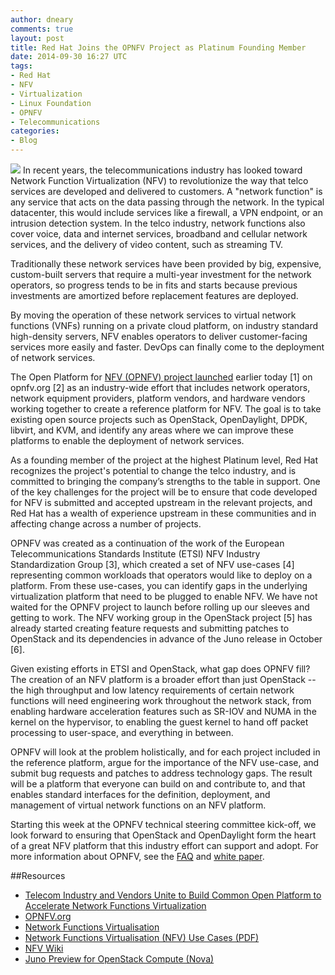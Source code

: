 ```yaml
---
author: dneary
comments: true
layout: post
title: Red Hat Joins the OPNFV Project as Platinum Founding Member
date: 2014-09-30 16:27 UTC
tags:
- Red Hat
- NFV
- Virtualization
- Linux Foundation
- OPNFV
- Telecommunications
categories:
- Blog
---
```

<img src="http://community.redhat.com/images/blog/opnfv_logo.jpg"> In recent years, the telecommunications industry has looked toward Network Function Virtualization (NFV) to revolutionize the way that telco services are developed and delivered to customers. A "network function" is any service that acts on the data passing through the network. In the typical datacenter, this would include services like a firewall, a VPN endpoint, or an intrusion detection system. In the telco industry, network functions also cover voice, data and internet services, broadband and cellular network services, and the delivery of video content, such as streaming TV.

Traditionally these network services have been provided by big, expensive, custom-built servers that require a multi-year investment for the network operators, so progress tends to be in fits and starts because previous investments are amortized before replacement features are deployed.

By moving the operation of these network services to virtual network functions (VNFs) running on a private cloud platform, on industry standard high-density servers, NFV enables operators to deliver customer-facing services more easily and faster. DevOps can finally come to the deployment of network services.

The Open Platform for [NFV (OPNFV) project launched](https://www.opnfv.org/news-faq/press-release/2014/09/telecom-industry-and-vendors-unite-build-common-open-platform) earlier today [1] on opnfv.org [2] as an industry-wide effort that includes network operators, network equipment providers, platform vendors, and hardware vendors working together to create a reference platform for NFV. The goal is to take existing open source projects such as OpenStack, OpenDaylight, DPDK, libvirt, and KVM, and identify any areas where we can improve these platforms to enable the deployment of network services.

As a founding member of the project at the highest Platinum level, Red Hat recognizes the project's potential to change the telco industry, and is committed to bringing the company’s strengths to the table in support. One of the key challenges for the project will be to ensure that code developed for NFV is submitted and accepted upstream in the relevant projects, and Red Hat has a wealth of experience upstream in these communities and in affecting change across a number of projects.

OPNFV was created as a continuation of the work of the European Telecommunications Standards Institute (ETSI) NFV Industry Standardization Group [3], which created a set of NFV use-cases [4] representing common workloads that operators would like to deploy on a platform. From these use-cases, you can identify gaps in the underlying virtualization platform that need to be plugged to enable NFV. We have not waited for the OPNFV project to launch before rolling up our sleeves and getting to work. The NFV working group in the OpenStack project [5] has already started creating feature requests and submitting patches to OpenStack and its dependencies in advance of the Juno release in October [6].

Given existing efforts in ETSI and OpenStack, what gap does OPNFV fill? The creation of an NFV platform is a broader effort than just OpenStack -- the high throughput and low latency requirements of certain network functions will need engineering work throughout the network stack, from enabling hardware acceleration features such as SR-IOV and NUMA in the kernel on the hypervisor, to enabling the guest kernel to hand off packet processing to user-space, and everything in between.

OPNFV will look at the problem holistically, and for each project included in the reference platform, argue for the importance of the NFV use-case, and submit bug requests and patches to address technology gaps. The result will be a platform that everyone can build on and contribute to, and that enables standard interfaces for the definition, deployment, and management of virtual network functions on an NFV platform.

Starting this week at the OPNFV technical steering committee kick-off, we look forward to ensuring that OpenStack and OpenDaylight form the heart of a great NFV platform that this industry effort can support and adopt.
For more information about OPNFV, see the [FAQ](https://www.opnfv.org/news-faq/faq) and [white paper](https://www.opnfv.org/sites/opnfv/files/pages/files/opnfv_whitepaper_092914.pdf).

##Resources

* [Telecom Industry and Vendors Unite to Build Common Open Platform to Accelerate Network Functions Virtualization](http://www.linuxfoundation.org/news-media/announcements/2014/09/telecom-industry-and-vendors-unite-build-common-open-platform)
* [OPNFV.org](https://www.opnfv.org/)
* [Network Functions Virtualisation](http://www.etsi.org/technologies-clusters/technologies/nfv)
* [Network Functions Virtualisation (NFV) Use Cases (PDF)](http://www.etsi.org/deliver/etsi_gs/NFV/001_099/001/01.01.01_60/gs_NFV001v010101p.pdf)
* [NFV Wiki](https://wiki.openstack.org/wiki/Teams/NFV)
* [Juno Preview for OpenStack Compute (Nova)](http://redhatstackblog.redhat.com/2014/07/10/juno-preview-for-openstack-compute-nova/)

